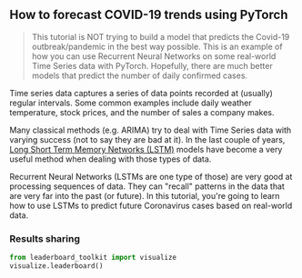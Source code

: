 ## How to forecast COVID-19 trends using PyTorch

> This tutorial is NOT trying to build a model that predicts the Covid-19 outbreak/pandemic in the best way possible. This is an example of how you can use Recurrent Neural Networks on some real-world Time Series data with PyTorch. Hopefully, there are much better models that predict the number of daily confirmed cases.

Time series data captures a series of data points recorded at (usually) regular intervals. Some common examples include daily weather temperature, stock prices, and the number of sales a company makes.

Many classical methods (e.g. ARIMA) try to deal with Time Series data with varying success (not to say they are bad at it). In the last couple of years, [Long Short Term Memory Networks (LSTM)](https://en.wikipedia.org/wiki/Long_short-term_memory) models have become a very useful method when dealing with those types of data.

Recurrent Neural Networks (LSTMs are one type of those) are very good at processing sequences of data. They can "recall" patterns in the data that are very far into the past (or future). In this tutorial, you're going to learn how to use LSTMs to predict future Coronavirus cases based on real-world data.

### Results sharing

```python
from leaderboard_toolkit import visualize
visualize.leaderboard()

```

